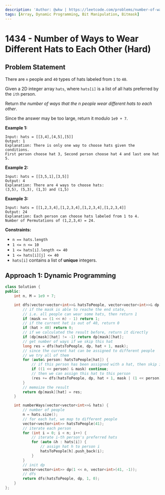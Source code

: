 ```yaml
---
description: 'Author: @wkw | https://leetcode.com/problems/number-of-ways-to-wear-different-hats-to-each-other/'
tags: [Array, Dynamic Programming, Bit Manipulation, Bitmask]
---
```


# 1434 - Number of Ways to Wear Different Hats to Each Other (Hard)

## Problem Statement

There are `n` people and `40` types of hats labeled from `1` to `40`.

Given a 2D integer array `hats`, where `hats[i]` is a list of all hats preferred by the `ith` person.

Return _the number of ways that the n people wear different hats to each other_.

Since the answer may be too large, return it modulo `1e9 + 7`.

**Example 1:**

```
Input: hats = [[3,4],[4,5],[5]]
Output: 1
Explanation: There is only one way to choose hats given the conditions.
First person choose hat 3, Second person choose hat 4 and last one hat 5.
```

**Example 2:**

```
Input: hats = [[3,5,1],[3,5]]
Output: 4
Explanation: There are 4 ways to choose hats:
(3,5), (5,3), (1,3) and (1,5)
```

**Example 3:**

```
Input: hats = [[1,2,3,4],[1,2,3,4],[1,2,3,4],[1,2,3,4]]
Output: 24
Explanation: Each person can choose hats labeled from 1 to 4.
Number of Permutations of (1,2,3,4) = 24.
```

**Constraints:**

- `n == hats.length`
- `1 <= n <= 10`
- `1 <= hats[i].length <= 40`
- `1 <= hats[i][j] <= 40`
- `hats[i]` contains a list of **unique** integers.

## Approach 1: Dynamic Programming

<SolutionAuthor name="@wkw"/>

```cpp
class Solution {
public:
    int n, M = 1e9 + 7;

    int dfs(vector<vector<int>>& hatsToPeople, vector<vector<int>>& dp, int hat, int mask) {
        // if the mask is able to reache the end state,
        // i.e. all people can wear some hats, then return 1
        if (mask == (1 << n) - 1) return 1;
        // if the current hat is out of 40, return 0
        if (hat > 40) return 0;
        // if we calculated the result before, return it directly
        if (dp[mask][hat] != -1) return dp[mask][hat];
        // get number of ways if we skip this hat
        long res = dfs(hatsToPeople, dp, hat + 1, mask);
        // since the current hat can be assigned to different people
        // we try all of them
        for (auto& person: hatsToPeople[hat]) {
            // if this person has been assigned with a hat, then skip it
            if ((1 << person) & mask) continue;
            // then we can assign this hat to this person
            (res += dfs(hatsToPeople, dp, hat + 1, mask | (1 << person))) %= M;
        }
        // memoize the result
        return dp[mask][hat] = res;
    }

    int numberWays(vector<vector<int>>& hats) {
        // number of people
        n = hats.size();
        // for each hat, we map to different people
        vector<vector<int>> hatsToPeople(41);
        // iterate each person
        for (int i = 0; i < n; i++) {
            // iterate i-th person's preferred hats
            for (auto &h : hats[i]) {
                // assign hat h to person i
                hatsToPeople[h].push_back(i);
            }
        }
        // init dp
        vector<vector<int>> dp(1 << n, vector<int>(41, -1));
        // dfs
        return dfs(hatsToPeople, dp, 1, 0);
    }
};
```
